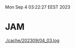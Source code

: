 Mon Sep  4 03:22:27 EEST 2023
# JAM
<a href='./cache/202309/04_03.log'>./cache/202309/04_03.log</a>
